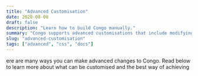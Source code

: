 ```yaml
---
title: "Advanced Customisation"
date: 2020-08-08
draft: false
description: "Learn how to build Congo manually."
summary: "Congo supports advanced customisations that include modifying the underlying Tailwind configuration, building the theme manually and providing custom CSS."
slug: "advanced-customisation"
tags: ["advanced", "css", "docs"]
---
```



ere are many ways you can make advanced changes to Congo. Read below to learn more about what can be customised and the best way of achieving 



<script src="https://giscus.app/client.js"
        data-repo="rorschaches/rorschaches.github.io"
        data-repo-id="R_kgDOOagVyA"
        data-category="Announcements"
        data-category-id="DIC_kwDOOagVyM4CpMG8"
        data-mapping="pathname"
        data-strict="0"
        data-reactions-enabled="1"
        data-emit-metadata="0"
        data-input-position="bottom"
        data-theme="light"
        data-lang="zh-CN"
        crossorigin="anonymous"
        async>
</script>